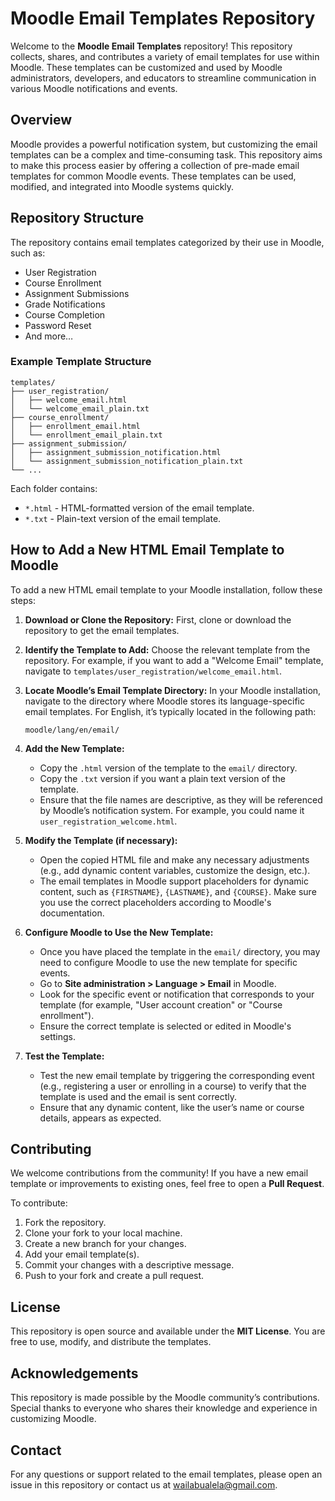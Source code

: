 # Moodle Email Templates Repository

Welcome to the **Moodle Email Templates** repository! This repository collects, shares, and contributes a variety of email templates for use within Moodle. These templates can be customized and used by Moodle administrators, developers, and educators to streamline communication in various Moodle notifications and events.

## Overview

Moodle provides a powerful notification system, but customizing the email templates can be a complex and time-consuming task. This repository aims to make this process easier by offering a collection of pre-made email templates for common Moodle events. These templates can be used, modified, and integrated into Moodle systems quickly.

## Repository Structure

The repository contains email templates categorized by their use in Moodle, such as:

- User Registration
- Course Enrollment
- Assignment Submissions
- Grade Notifications
- Course Completion
- Password Reset
- And more…

### Example Template Structure

```plaintext
templates/
├── user_registration/
│   ├── welcome_email.html
│   └── welcome_email_plain.txt
├── course_enrollment/
│   ├── enrollment_email.html
│   └── enrollment_email_plain.txt
├── assignment_submission/
│   ├── assignment_submission_notification.html
│   └── assignment_submission_notification_plain.txt
└── ...
```

Each folder contains:
- `*.html` - HTML-formatted version of the email template.
- `*.txt` - Plain-text version of the email template.

## How to Add a New HTML Email Template to Moodle

To add a new HTML email template to your Moodle installation, follow these steps:

1. **Download or Clone the Repository:**
   First, clone or download the repository to get the email templates.

2. **Identify the Template to Add:**
   Choose the relevant template from the repository. For example, if you want to add a "Welcome Email" template, navigate to `templates/user_registration/welcome_email.html`.

3. **Locate Moodle’s Email Template Directory:**
   In your Moodle installation, navigate to the directory where Moodle stores its language-specific email templates. For English, it’s typically located in the following path:

   ```
   moodle/lang/en/email/
   ```

4. **Add the New Template:**
   - Copy the `.html` version of the template to the `email/` directory.
   - Copy the `.txt` version if you want a plain text version of the template.
   - Ensure that the file names are descriptive, as they will be referenced by Moodle’s notification system. For example, you could name it `user_registration_welcome.html`.

5. **Modify the Template (if necessary):**
   - Open the copied HTML file and make any necessary adjustments (e.g., add dynamic content variables, customize the design, etc.).
   - The email templates in Moodle support placeholders for dynamic content, such as `{FIRSTNAME}`, `{LASTNAME}`, and `{COURSE}`. Make sure you use the correct placeholders according to Moodle's documentation.

6. **Configure Moodle to Use the New Template:**
   - Once you have placed the template in the `email/` directory, you may need to configure Moodle to use the new template for specific events.
   - Go to **Site administration > Language > Email** in Moodle.
   - Look for the specific event or notification that corresponds to your template (for example, "User account creation" or "Course enrollment").
   - Ensure the correct template is selected or edited in Moodle's settings.

7. **Test the Template:**
   - Test the new email template by triggering the corresponding event (e.g., registering a user or enrolling in a course) to verify that the template is used and the email is sent correctly.
   - Ensure that any dynamic content, like the user’s name or course details, appears as expected.

## Contributing

We welcome contributions from the community! If you have a new email template or improvements to existing ones, feel free to open a **Pull Request**.

To contribute:

1. Fork the repository.
2. Clone your fork to your local machine.
3. Create a new branch for your changes.
4. Add your email template(s).
5. Commit your changes with a descriptive message.
6. Push to your fork and create a pull request.

## License

This repository is open source and available under the **MIT License**. You are free to use, modify, and distribute the templates.

## Acknowledgements

This repository is made possible by the Moodle community’s contributions. Special thanks to everyone who shares their knowledge and experience in customizing Moodle.

## Contact

For any questions or support related to the email templates, please open an issue in this repository or contact us at wailabualela@gmail.com.

